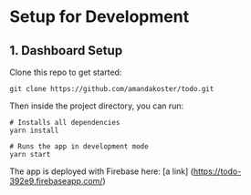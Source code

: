 # Setup for Development

## 1. Dashboard Setup

Clone this repo to get started:
```
git clone https://github.com/amandakoster/todo.git
```

Then inside the project directory, you can run:

```
# Installs all dependencies
yarn install

# Runs the app in development mode
yarn start

```

The app is deployed with Firebase here: [a link] (https://todo-392e9.firebaseapp.com/)